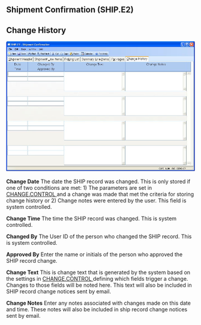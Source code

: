 ##  Shipment Confirmation (SHIP.E2)

<PageHeader />

##  Change History

![](./SHIP-E2-6.jpg)

**Change Date** The date the SHIP record was changed. This is only stored if one of two conditions are met: 1) The parameters are set in [ CHANGE.CONTROL ](../../../../ACE-OVERVIEW/ACE-ENTRY/CHANGE-CONTROL/README.md) and a change was made that met the criteria for storing change history or 2) Change notes were entered by the user. This field is system controlled.   
  
**Change Time** The time the SHIP record was changed. This is system
controlled.  
  
**Changed By** The User ID of the person who changed the SHIP record. This is
system controlled.  
  
**Approved By** Enter the name or initials of the person who approved the SHIP
record change.  
  
**Change Text** This is change text that is generated by the system based on the settings in [ CHANGE.CONTROL ](../../../../ACE-OVERVIEW/ACE-ENTRY/CHANGE-CONTROL/README.md) defining which fields trigger a change. Changes to those fields will be noted here. This text will also be included in SHIP record change notices sent by email.   
  
**Change Notes** Enter any notes associated with changes made on this date and
time. These notes will also be included in ship record change notices sent by
email.  
  
  
<badge text= "Version 8.10.57" vertical="middle" />

<PageFooter />